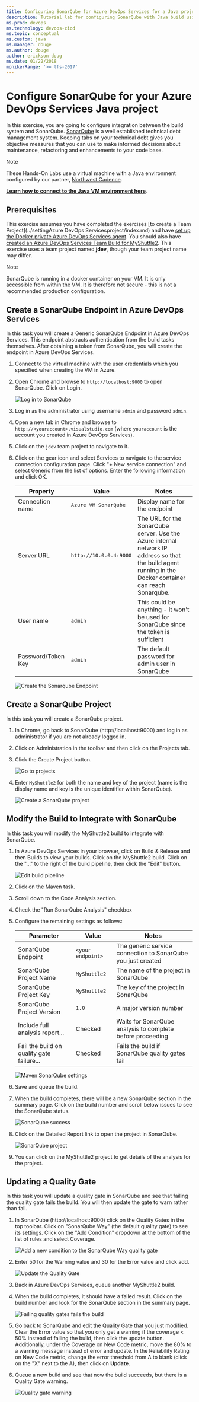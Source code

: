 ```yaml
---
title: Configuring SonarQube for Azure DevOps Services for a Java project 
description: Tutorial lab for configuring SonarQube with Java build using Azure DevOps
ms.prod: devops
ms.technology: devops-cicd
ms.topic: conceptual 
ms.custom: java
ms.manager: douge
ms.author: douge
author: erickson-doug
ms.date: 01/22/2018
monikerRange: '>= tfs-2017'
---
```



# Configure SonarQube for your Azure DevOps Services Java project

In this exercise, you are going to configure integration between the build system and SonarQube. [SonarQube](https://www.sonarqube.org/) is a well established technical debt management system. Keeping tabs on your technical debt gives you objective measures that you can use to make informed decisions about maintenance, refactoring and enhancements to your code base.

> [!NOTE]
> These Hands-On Labs use a virtual machine with a Java environment configured by our partner, [Northwest Cadence](https://www.nwcadence.com/).
>
> **[Learn how to connect to the Java VM environment here](https://github.com/nwcadence/java-dev-vsts)**.

## Prerequisites

This exercise assumes you have completed the exercises [to create a Team Project](../settingAzure DevOps Servicesproject/index.md) and have [set up the Docker private Azure DevOps Services agent](../dockerbuildagent/index.md). You should also have [created an Azure DevOps Services Team Build for MyShuttle2](../builddocker/index.md). This exercise uses a team project named **jdev**, though your team project name may differ.

> [!NOTE]
> SonarQube is running in a docker container on your VM. It is only accessible from within the VM. It is therefore not secure - this is not a recommended production configuration.

## Create a SonarQube Endpoint in Azure DevOps Services

In this task you will create a Generic SonarQube Endpoint in Azure DevOps Services. This endpoint abstracts authentication from the build tasks themselves. After obtaining a token from SonarQube, you will create the endpoint in Azure DevOps Services.

1. Connect to the virtual machine with the user credentials which you specified when creating the VM in Azure.

1. Open Chrome and browse to `http://localhost:9000` to open SonarQube. Click on Login.

    ![Log in to SonarQube](../_img/sonarqube/login.png)

1. Log in as the administrator using username `admin` and password `admin`.

1. Open a new tab in Chrome and browse to `http://<youraccount>.visualstudio.com` (where `youraccount` is the account you created in Azure DevOps Services).

1. Click on the `jdev` team project to navigate to it.

1. Click on the gear icon and select Services to navigate to the service connection configuration page. Click "+ New service connection" and select Generic from the list of options. Enter the following information and click OK.

    | Property | Value | Notes |
    | --------------- | ---------------------------- | ----------------------------------------------------------- |
    | Connection name | `Azure VM SonarQube` | Display name for the endpoint |
    | Server URL | `http://10.0.0.4:9000` | The URL for the SonarQube server. Use the Azure internal network IP address so that the build agent running in the Docker container can reach Sonarqube. |
    | User name | `admin` | This could be anything - it won't be used for SonarQube since the token is sufficient |
    | Password/Token Key | `admin` | The default password for admin user in SonarQube |

    ![Create the Sonarqube Endpoint](../_img/sonarqube/create-endpoint.png)

## Create a SonarQube Project

In this task you will create a SonarQube project.

1. In Chrome, go back to SonarQube (http://localhost:9000) and log in as administrator if you are not already logged in.

1. Click on Administration in the toolbar and then click on the Projects tab.

1. Click the Create Project button.

    ![Go to projects](../_img/sonarqube/goto-projects.png)

1. Enter `MyShuttle2` for both the name and key of the project (name is the display name and key is the unique identifier within SonarQube).

    ![Create a SonarQube project](../_img/sonarqube/create-project.png)

## Modify the Build to Integrate with SonarQube

In this task you will modify the MyShuttle2 build to integrate with SonarQube.

1. In Azure DevOps Services in your browser, click on Build & Release and then Builds to view your builds. Click on the MyShuttle2 build. Click on the "..." to the right of the build pipeline, then click the "Edit" button.

    ![Edit build pipeline](../_img/sonarqube/edit-builddefinition.png)

1. Click on the Maven task.

1. Scroll down to the Code Analysis section.

1. Check the "Run SonarQube Analysis" checkbox

1. Configure the remaining settings as follows:

    | Parameter | Value | Notes |
    | --------------- | ---------------------------- | ----------------------------------------------------------- |
    | SonarQube Endpoint | `<your endpoint>` | The generic service connection to SonarQube you just created |
    | SonarQube Project Name | `MyShuttle2` | The name of the project in SonarQube |
    | SonarQube Project Key | `MyShuttle2` | The key of the project in SonarQube |
    | SonarQube Project Version | `1.0` | A major version number |
    | Include full analysis report... | Checked | Waits for SonarQube analysis to complete before proceeding |
    | Fail the build on quality gate failure... | Checked | Fails the build if SonarQube quality gates fail |

    ![Maven SonarQube settings](../_img/sonarqube/build-sonarqube.png)

1. Save and queue the build.

1. When the build completes, there will be a new SonarQube section in the summary page. Click on the build number and scroll below issues to see the SonarQube status.

    ![SonarQube success](../_img/sonarqube/quality-gate-success.png)

1. Click on the Detailed Report link to open the project in SonarQube.

    ![SonarQube project](../_img/sonarqube/sonarqube-success.png)

1. You can click on the MyShuttle2 project to get details of the analysis for the project.

## Updating a Quality Gate

In this task you will update a quality gate in SonarQube and see that failing the quality gate fails the build. You will then update the gate to warn rather than fail.

1. In SonarQube (http://localhost:9000) click on the Quality Gates in the top toolbar. Click on "SonarQube Way" (the default quality gate) to see its settings. Click on the "Add Condition" dropdown at the bottom of the list of rules and select Coverage.

    ![Add a new condition to the SonarQube Way quality gate](../_img/sonarqube/add-condition.png)

1. Enter 50 for the Warning value and 30 for the Error value and click add.

    ![Update the Quality Gate](../_img/sonarqube/config-coverage-fail.png)

1. Back in Azure DevOps Services, queue another MyShuttle2 build.

1. When the build completes, it should have a failed result. Click on the build number and look for the SonarQube section in the summary page.

    ![Failing quality gates fails the build](../_img/sonarqube/quality-gate-fail.png)

1. Go back to SonarQube and edit the Quality Gate that you just modified. Clear the Error value so that you only get a warning if the coverage < 50% instead of failing the build, then click the update button. Additionally, under the Coverage on New Code metric, move the 80% to a warning message instead of error and update. In the Reliability Rating on New Code metric, change the error threshold from A to blank (click on the "X" next to the A), then click on **Update**.

1. Queue a new build and see that now the build succeeds, but there is a Quality Gate warning.

    ![Quality gate warning](../_img/sonarqube/quality-gate-warn.png)
